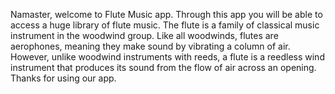 Namaster, welcome to Flute Music app.
Through this app you will be able to access a huge library of flute music. The flute is a family of classical music instrument in the woodwind group. Like all woodwinds, flutes are aerophones, meaning they make sound by vibrating a column of air. However, unlike woodwind instruments with reeds, a flute is a reedless wind instrument that produces its sound from the flow of air across an opening.
Thanks for using our app.